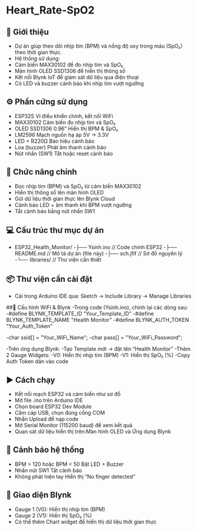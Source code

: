 # Heart_Rate-SpO2
## 📘 Giới thiệu
- Dự án giúp theo dõi nhịp tim (BPM) và nồng độ oxy trong máu (SpO₂) theo thời gian thực.
- Hệ thống sử dụng:
- Cảm biến MAX30102 để đo nhịp tim và SpO₂
- Màn hình OLED SSD1306 để hiển thị thông số
- Kết nối Blynk IoT để giám sát dữ liệu qua điện thoại
- Có LED và buzzer cảnh báo khi nhịp tim vượt ngưỡng

## ⚙️ Phần cứng sử dụng
- ESP32S	Vi điều khiển chính, kết nối WiFi
- MAX30102	Cảm biến đo nhịp tim và SpO₂
- OLED SSD1306 0.96”	Hiển thị BPM & SpO₂
- LM2596	Mạch nguồn hạ áp 5V → 3.3V
- LED + R220Ω	Báo hiệu cảnh báo
- Loa (buzzer)	Phát âm thanh cảnh báo
- Nút nhấn (SW1)	Tắt hoặc reset cảnh báo

## 🧠 Chức năng chính
- Đọc nhịp tim (BPM) và SpO₂ từ cảm biến MAX30102
- Hiển thị thông số lên màn hình OLED
- Gửi dữ liệu thời gian thực lên Blynk Cloud
- Cảnh báo LED + âm thanh khi BPM vượt ngưỡng
- Tắt cảnh báo bằng nút nhấn SW1

## 💻 Cấu trúc thư mục dự án
- ESP32_Health_Monitor/
-├── Ysinh.ino           // Code chính ESP32
-├── README.md           // Mô tả dự án (file này)
-├── sch.jfif            // Sơ đồ nguyên lý
-└── libraries/          // Thư viện cần thiết

## 📦 Thư viện cần cài đặt
- Cài trong Arduino IDE qua: Sketch → Include Library → Manage Libraries

##📶 Cấu hình WiFi & Blynk
-Trong code (Ysinh.ino), chỉnh lại các dòng sau:
-#define BLYNK_TEMPLATE_ID "Your_Template_ID"
-#define BLYNK_TEMPLATE_NAME "Health Monitor"
-#define BLYNK_AUTH_TOKEN "Your_Auth_Token"

-char ssid[] = "Your_WiFi_Name";
-char pass[] = "Your_WiFi_Password";

-Trên ứng dụng Blynk:
-Tạo Template mới → đặt tên “Health Monitor”
-Thêm 2 Gauge Widgets:
-V0: Hiển thị nhịp tim (BPM)
-V1: Hiển thị SpO₂ (%)
-Copy Auth Token dán vào code

## ▶️ Cách chạy
- Kết nối mạch ESP32 và cảm biến như sơ đồ
- Mở file .ino trên Arduino IDE
- Chọn board ESP32 Dev Module
- Cắm cáp USB, chọn đúng cổng COM
- Nhấn Upload để nạp code
- Mở Serial Monitor (115200 baud) để xem kết quả
- Quan sát dữ liệu hiển thị trên:Màn hình OLED và Ứng dụng Blynk

## 🚨 Cảnh báo hệ thống
- BPM > 120 hoặc BPM < 50	Bật LED + Buzzer
- Nhấn nút SW1	Tắt cảnh báo
- Không phát hiện tay	Hiển thị “No finger detected”

## 📱 Giao diện Blynk
- Gauge 1 (V0): Hiển thị nhịp tim (BPM)
- Gauge 2 (V1): Hiển thị SpO₂ (%)
- Có thể thêm Chart widget để hiển thị dữ liệu thời gian thực


